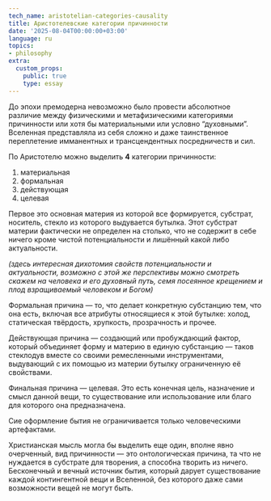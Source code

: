 ```yaml
---
tech_name: aristotelian-categories-causality
title: Аристотелевские категории причинности
date: '2025-08-04T00:00:00+03:00'
language: ru
topics:
- philosophy
extra:
  custom_props:
    public: true
    type: essay
---
```


До эпохи премодерна невозможно было провести абсолютное различие между физическими и метафизическими категориями причинности или хотя бы материальными или условно “духовными”. Вселенная представляла из себя сложно и даже таинственное переплетение имманентных и трансцендентных посредничеств и сил.

По Аристотелю можно выделить **4** категории причинности:
1. материальная
2. формальная
3. действующая 
4. целевая

Первое это основная материя из которой все формируется, субстрат, носитель, стекло из которого выдувается бутылка. Этот субстрат материи фактически не определен на столько, что не содержит в себе ничего кроме чистой потенциальности и лишённый какой либо актуальности.

*(здесь интересная дихотомия свойств потенциальности и актуальности, возможно с этой же перспективы можно смотреть скажем на человека и его духовный путь, семя посеянное крещением и плод взращиваемый человеком и Богом)*

Формальная причина — то, что делает конкретную субстанцию тем, что она есть, включая все атрибуты относящиеся к этой бутылке: холод, статическая твёрдость, хрупкость, прозрачность и прочее. 

Действующая причина — создающий или пробуждающий фактор, который объединяет форму и материю в единую субстанцию — таков стеклодув вместе со своими ремесленными инструментами, выдувающий с их помощью из материи бутылку ограниченную её свойствами. 

Финальная причина — целевая. Это есть конечная цель, назначение и смысл данной вещи, то существование или использование или благо для которого она предназначена. 

Сие оформление бытия не ограничивается только человеческими артефактами.

Христианская мысль могла бы выделить еще один, вполне явно очерченный, вид причинности — это онтологическая причина, та что не нуждается в субстрате для творения, а способна творить из ничего. Бесконечный и вечный источник бытия, который дарует существование каждой контингентной вещи и Вселенной, без которого даже сами возможности вещей не могут быть.
